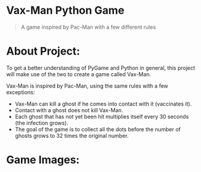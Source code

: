 # Vax-Man Python Game

> A game inspired by Pac-Man with a few different rules

# About Project:

To get a better understanding of PyGame and Python in general, this project will make use of the two to create a game called Vax-Man.

Vax-Man is inspired by Pac-Man, using the same rules with a few exceptions:

* Vax-Man can kill a ghost if he comes into contact with it (vaccinates it).
* Contact with a ghost does not kill Vax-Man.
* Each ghost that has not yet been hit multiplies itself every 30 seconds (the infection grows).
* The goal of the game is to collect all the dots before the number of ghosts grows to 32 times the original number.

# Game Images:

